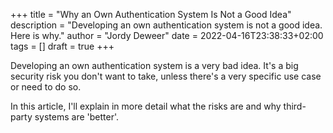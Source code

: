 +++
title = "Why an Own Authentication System Is Not a Good Idea"
description = "Developing an own authentication system is not a good idea. Here is why."
author = "Jordy Deweer"
date = 2022-04-16T23:38:33+02:00
tags = []
draft = true
+++

Developing an own authentication system is a very bad idea. It's a big security risk you don't want to take, unless there's a very specific use case or need to do so.

In this article, I'll explain in more detail what the risks are and why third-party systems are 'better'.